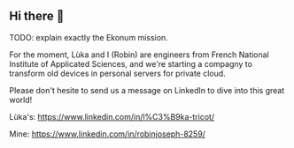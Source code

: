 ## Hi there 👋

TODO: explain exactly the Ekonum mission.

For the moment, Lùka and I (Robin) are engineers from French National Institute of Applicated Sciences, and we're starting a compagny to transform old devices in personal servers for private cloud.

Please don't hesite to send us a message on LinkedIn to dive into this great world! 

Lùka's: https://www.linkedin.com/in/l%C3%B9ka-tricot/

Mine: https://www.linkedin.com/in/robinjoseph-8259/
